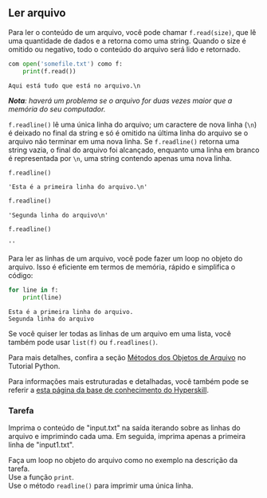 ## Ler arquivo

Para ler o conteúdo de um arquivo, você pode chamar `f.read(size)`, que lê uma quantidade de dados e a retorna como 
uma string. Quando o size é omitido ou negativo, todo o conteúdo do arquivo será lido e retornado.

```python
com open('somefile.txt') como f:
    print(f.read())
```
```text
Aqui está tudo que está no arquivo.\n
```
<i>**Nota**: haverá um problema se o arquivo for duas vezes maior que a memória do seu computador.</i>

`f.readline()` lê uma única linha do arquivo; um caractere de nova linha (`\n`) é deixado no final da 
string e só é omitido na última linha do arquivo se o arquivo não terminar em uma nova linha. Se `f.readline()` 
retorna uma string vazia, o final do arquivo foi alcançado, enquanto uma linha em branco é representada por `\n`,
uma string contendo apenas uma nova linha.

```python
f.readline()
```
```text
'Esta é a primeira linha do arquivo.\n'
```
```python
f.readline()
```
```text
'Segunda linha do arquivo\n'
```
```python
f.readline()
```
```text
''
```
Para ler as linhas de um arquivo, você pode fazer um loop no objeto do arquivo. Isso é eficiente em termos de memória, rápido e 
simplifica o código:
```python
for line in f:
    print(line)
```
```text
Esta é a primeira linha do arquivo.
Segunda linha do arquivo
```
Se você quiser ler todas as linhas de um arquivo em uma lista, você também pode usar `list(f)` ou `f.readlines()`.

Para mais detalhes, confira a seção [Métodos dos Objetos de Arquivo](https://docs.python.org/3/tutorial/inputoutput.html#methods-of-file-objects) no Tutorial Python.

Para informações mais estruturadas e detalhadas, você também pode se referir a [esta página da base de conhecimento do Hyperskill](https://hyperskill.org/learn/step/8139?utm_source=jba&utm_medium=jba_courses_links).

### Tarefa
Imprima o conteúdo de "input.txt" na saída iterando sobre as linhas do arquivo e imprimindo cada uma.
Em seguida, imprima apenas a primeira linha de "input1.txt".

<div class="hint">Faça um loop no objeto do arquivo como no exemplo na descrição da tarefa.</div>
<div class='hint'>Use a função <code>print</code>.</div>
<div class='hint'>Use o método <code>readline()</code> para imprimir uma única linha.</div>